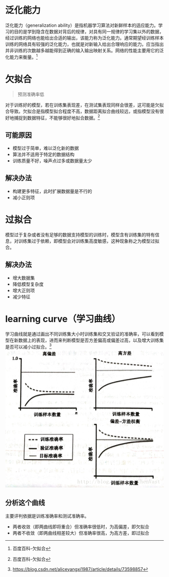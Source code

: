 # 泛化能力
泛化能力（generalization ability）是指机器学习算法对新鲜样本的适应能力。学习的目的是学到隐含在数据对背后的规律，对具有同一规律的学习集以外的数据，经过训练的网络也能给出合适的输出，该能力称为泛化能力。通常期望经训练样本训练的网络具有较强的泛化能力，也就是对新输入给出合理响应的能力。应当指出并非训练的次数越多越能得到正确的输入输出映射关系。网络的性能主要用它的泛化能力来衡量。[^footer1]

# 欠拟合
> 预测准确率低

对于训练好的模型，若在训练集表现差，在测试集表现同样会很差，这可能是欠拟合导致。欠拟合是指模型拟合程度不高，数据距离拟合曲线较远，或指模型没有很好地捕捉到数据特征，不能够很好地拟合数据。[^footer1]

## 可能原因
- 模型过于简单，难以泛化新的数据
- 算法并不适用于特定的数据结构
- 训练质量不好，噪声点过多或数据量太少

## 解决办法
- 构建更多特征，此时扩展数据量是不行的
- 减小正则项

# 过拟合
模型过于复杂或者没有足够的数据支持模型的训练时，模型含有训练集的特有信息，对训练集过于依赖，即模型会对训练集高度敏感，这种现象称之为模型过拟合。

## 解决办法
- 增大数据集
- 降低模型复杂度
- 增大正则项
- 减少特征


# learning curve（学习曲线）
学习曲线就是通过画出不同训练集大小时训练集和交叉验证的准确率，可以看到模型在新数据上的表现，进而来判断模型是否方差偏高或偏差过高，以及增大训练集是否可以减小过拟合。[^footer2]
![avatar](../material/learingcurve.png)
## 分析这个曲线
主要评判依据是训练准确率和测试准确率。
- 两者收敛（即两曲线即将重合）但准确率很低时，为高偏差，即欠拟合
- 两者不收敛（即两曲线相差较大）但准确率很高，为高方差，即过拟合

[^footer1]: 百度百科-欠拟合
[^footer2]: https://blog.csdn.net/aliceyangxi1987/article/details/73598857



